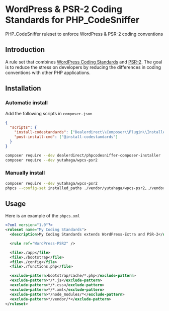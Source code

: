 # WordPress & PSR-2 Coding Standards for PHP_CodeSniffer

PHP_CodeSniffer ruleset to enforce WordPress &amp; PSR-2 coding conventions

## Introduction

A rule set that combines [WordPress Coding Standards](https://github.com/WordPress-Coding-Standards/WordPress-Coding-Standards) and [PSR-2](https://www.php-fig.org/psr/psr-2/).
The goal is to reduce the stress on developers by reducing the differences in coding conventions with other PHP applications.

## Installation

### Automatic install

Add the following scripts in `composer.json`

```json
{
  "scripts": {
    "install-codestandards": ["Dealerdirect\\Composer\\Plugin\\Installers\\PHPCodeSniffer\\Plugin::run"],
    "post-install-cmd": ["@install-codestandards"]
  }
}
```

```sh
composer require --dev dealerdirect/phpcodesniffer-composer-installer
composer require --dev yutahaga/wpcs-psr2
```

### Manually install

```sh
composer require --dev yutahaga/wpcs-psr2
phpcs --config-set installed_paths ./vendor/yutahaga/wpcs-psr2,./vendor/wp-coding-standards/wpcs,other-ruleset
```

## Usage

Here is an example of the `phpcs.xml`

```xml
<?xml version="1.0"?>
<ruleset name="My Coding Standards">
  <description>My Coding Standards extends WordPress-Extra and PSR-2</description>

  <rule ref="WordPress-PSR2" />

  <file>./app</file>
  <file>./bootstrap</file>
  <file>./config</file>
  <file>./functions.php</file>

  <exclude-pattern>bootstrap/cache/*.php</exclude-pattern>
  <exclude-pattern>*/*.js</exclude-pattern>
  <exclude-pattern>*/*.css</exclude-pattern>
  <exclude-pattern>*/*.xml</exclude-pattern>
  <exclude-pattern>*/node_modules/*</exclude-pattern>
  <exclude-pattern>*/vendor/*</exclude-pattern>
</ruleset>
```
